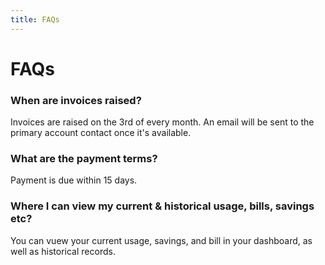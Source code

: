 ```yaml
---
title: FAQs
---
```


# FAQs


### When are invoices raised?

Invoices are raised on the 3rd of every month. An email will be sent to the primary account contact once it's available.

### What are the payment terms?
Payment is due within 15 days.


### Where I can view my current & historical usage, bills, savings etc?
You can vuew your current usage, savings, and bill in your dashboard, as well as historical records.